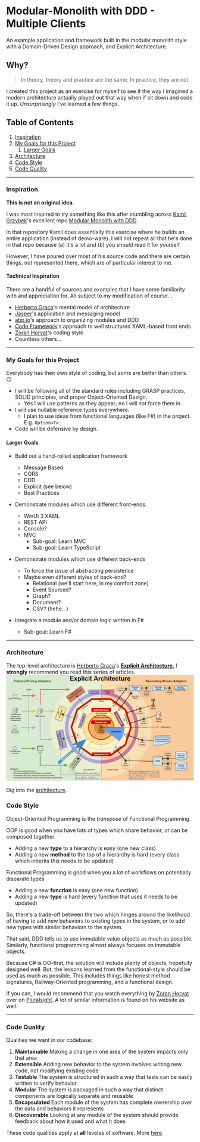 # Modular-Monolith with DDD - Multiple Clients

An example application and framework built in the modular monolith style with
a Domain-Driven Design approach, and Explicit Architecture.

## Why?

> In theory, theory and practice are the same. In practice, they are not.

I created this project as an exercise for myself to see if the way I imagined a modern architecture
actually played out that way when if sit down and code it up. *Unsurprisingly* I've learned a few things.

## Table of Contents

1. [Inspiration](#inspiration)
2. [My Goals for this Project](#my-goals-for-this-project)
   1. [Larger Goals](#larger-goals)
3. [Architecture](#architecture)
4. [Code Style](#code-style)
5. [Code Quality](#code-quality)

----

### Inspiration

**This is not an original idea.**

I was most inspired to try something like this after stumbling
across [Kamil Grzybek](http://www.kamilgrzybek.com/)'s excellent
repo [Modular Monolith with DDD](https://github.com/kgrzybek/modular-monolith-with-ddd).

In that repository Kamil does essentially this exercise where he builds an entire application (instead of demo-ware).
I will not repeat all that he's done in that repo because (a) it's a lot and (b) you should read it for yourself.

However, I have poured over most of his source code and there are certain things, not represented there,
which are of particular interest to me.

#### Technical Inspiration

There are a handful of sources and examples that I have some familiarity with and appreciation for.
All subject to my modification of course...
- [Herberto Graca](https://herbertograca.com/)'s mental model of architecture
- [Jasper](http://jasperfx.github.io/)'s application and messaging model
- [abp.io](https://docs.abp.io/en/abp/latest/Best-Practices/Index)'s approach to organizing modules and DDD
- [Code Framework](https://docs.codeframework.io/)'s approach to well structured XAML-based front ends
- [Zoran Horvat](http://www.codinghelmet.com/articles)'s coding style
- Countless others...

----

### My Goals for this Project

Everybody has their own style of coding, but some are better than others. :smirk:

- I will be following all of the standard rules including GRASP practices, SOLID principles, and proper Object-Oriented Design.
  - Yes I will use patterns as they appear; no I will not force them in.
- I will use nullable reference types everywhere.
  - I plan to use ideas from functional languages (like F#) in the project. E.g. `Option<T>`
- Code will be defensive by design.

#### Larger Goals

- Build out a hand-rolled application framework
  - Message Based
  - CQRS
  - DDD
  - Explicit (see below)
  - Best Practices

- Demonstrate modules which use different front-ends.
  - WinUI 3 XAML
  - REST API
  - Console?
  - MVC
    - Sub-goal: Learn MVC
    - Sub-goal: Learn TypeScript

- Demonstrate modules which use different back-ends
  - To force the issue of abstracting persistence
  - Maybe even different styles of back-end?
    - Relational (we'll start here, in my comfort zone)
    - Event Sourced?
    - Graph?
    - Document?
    - CSV? (hehe...)

- Integrate a module and/or domain logic written in F#
  - Sub-goal: Learn F#

----

### Architecture

The top-level architecture is [Herberto Graca](https://herbertograca.com/)'s
[**Explicit Architecture.**](https://herbertograca.com/2017/11/16/explicit-architecture-01-ddd-hexagonal-onion-clean-cqrs-how-i-put-it-all-together/)
I **strongly** recommend you read this series of articles.
![Explicit Architecture](docs/ExplicitArchitecture.png)

Dig into the [architecture](docs/Architecture.md).

### Code Style

Object-Oriented Programming is the *transpose* of Functional Programming. 

OOP is good when you have lots of types which share behavior, or can be composed together.
- Adding a new **type** to a hierarchy is easy (one new class)
- Adding a new **method** to the top of a hierarchy is hard (every class which inherits this needs to be updated)

Functional Programming is good when you a lot of workflows on potentially disparate types
- Adding a new **function** is easy (one new function)
- Adding a new **type** is hard (every function that uses it needs to be updated)

So, there's a trade-off between the two which hinges around the likelihood of
having to add new behaviors to existing types in the system, or to add new types
with similar behaviors to the system.

That said, DDD tells us to use immutable value objects as much as possible. Similarly, functional
programming almost always focuses on immutable objects.

Because C# is OO-first, the solution will include plenty of objects, hopefully designed well. But, the
lessons learned from the functional-style should be used as much as possible. This includes things like honest
method signatures, Railway-Oriented programming, and a functional design.

If you can, I would recommend that you watch everything by [Zoran Horvat](http://www.codinghelmet.com/articles)
over on [Pluralsight](http://www.pluralsight.com/). A lot of similar information is found on his website as well.

----

### Code Quality

Qualities we want in our codebase:
1. **Maintainable** Making a change in one area of the system impacts only that area
2. **Extensible** Adding new behavior to the system involves writing new code, not modifying existing code
3. **Testable** The system is structured in such a way that tests can be easily written to verify behavior
4. **Modular** The system is packaged in such a way that distinct components are logically separate and reusable
5. **Encapsulated** Each module of the system has complete ownership over the data and behaviors it represents
6. **Discoverable** Looking at any module of the system should provide feedback about how it used and what it does

These code qualities apply at **all** leveles of software. More [here](docs/CodeQuality.md).
